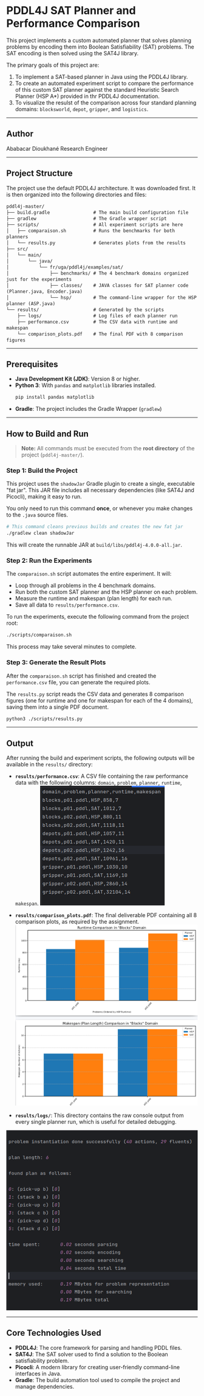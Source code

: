 # PDDL4J SAT Planner and Performance Comparison

This project implements a custom automated planner that solves planning problems by encoding them into Boolean Satisfiability (SAT) problems. The SAT encoding is then solved using the SAT4J library.

The primary goals of this project are:
1.  To implement a SAT-based planner in Java using the PDDL4J library.
2.  To create an automated experiment script to compare the performance of this custom SAT planner against the standard Heuristic Search Planner (HSP A*) provided in thr PDDL4J documentation.
3.  To visualize the resulst of the comparison across four standard planning domains: `blocksworld`, `depot`, `gripper`, and `logistics`.

---

## Author
Ababacar Dioukhané
Research Engineer


---

## Project Structure
The project use the default PDDL4J architecture. It was downloaded first.
It is then organized into the following directories and files:

```
pddl4j-master/
├── build.gradle                # The main build configuration file
├── gradlew                     # The Gradle wrapper script
├── scripts/                    # All experiment scripts are here
│   ├── comparaison.sh          # Runs the benchmarks for both planners
│   └── results.py              # Generates plots from the results
├── src/
│   └── main/
│       └── java/
│           └── fr/uga/pddl4j/examples/sat/
│               ├── benchmarks/ # The 4 benchmark domains organized just for the experiments
│               ├── classes/    # JAVA classes for SAT planner code (Planner.java, Encoder.java)
│               └── hsp/        # The command-line wrapper for the HSP planner (ASP.java)
└── results/                    # Generated by the scripts
    ├── logs/                   # Log files of each planner run
    ├── performance.csv         # The CSV data with runtime and makespan
    └── comparison_plots.pdf    # The final PDF with 8 comparison figures
```

---

## Prerequisites

*   **Java Development Kit (JDK)**: Version 8 or higher.
*   **Python 3**: With `pandas` and `matplotlib` libraries installed.
    ```bash
    pip install pandas matplotlib
    ```
*   **Gradle**: The project includes the Gradle Wrapper (`gradlew`)

---

## How to Build and Run

> **Note:** All commands must be executed from the **root directory** of the project (`pddl4j-master/`).

### Step 1: Build the Project

This project uses the `shadowJar` Gradle plugin to create a single, executable "fat jar". This JAR file includes all necessary dependencies (like SAT4J and Picocli), making it easy to run.

You only need to run this command **once**, or whenever you make changes to the `.java` source files.

```bash
# This command cleans previous builds and creates the new fat jar
./gradlew clean shadowJar
```
This will create the runnable JAR at `build/libs/pddl4j-4.0.0-all.jar`.

### Step 2: Run the Experiments

The `comparaison.sh` script automates the entire experiment. It will:
*   Loop through all problems in the 4 benchmark domains.
*   Run both the custom SAT planner and the HSP planner on each problem.
*   Measure the runtime and makespan (plan length) for each run.
*   Save all data to `results/performance.csv`.

To run the experiments, execute the following command from the project root:

```bash
./scripts/comparaison.sh
```
This process may take several minutes to complete.

### Step 3: Generate the Result Plots

After the `comparaison.sh` script has finished and created the `performance.csv` file, you can generate the required plots.

The `results.py` script reads the CSV data and generates 8 comparison figures (one for runtime and one for makespan for each of the 4 domains), saving them into a single PDF document.

```bash
python3 ./scripts/results.py
```

---

## Output

After running the build and experiment scripts, the following outputs will be available in the `results/` directory:

*   **`results/performance.csv`**: A CSV file containing the raw performance data with the following columns: `domain`, `problem`, `planner`, `runtime`, `makespan`.
![alt text](images/perf.png)

*   **`results/comparison_plots.pdf`**: The final deliverable PDF containing all 8 comparison plots, as required by the assignment.
![alt text](images/plots.png)

*   **`results/logs/`**: This directory contains the raw console output from every single planner run, which is useful for detailed debugging.

![alt text](images/logs.png)

---

## Core Technologies Used

*   **PDDL4J**: The core framework for parsing and handling PDDL files.
*   **SAT4J**: The SAT solver used to find a solution to the Boolean satisfiability problem.
*   **Picocli**: A modern library for creating user-friendly command-line interfaces in Java.
*   **Gradle**: The build automation tool used to compile the project and manage dependencies.
